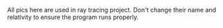 All pics here are used in ray tracing project.
Don't change their name and relativity to ensure the program runs properly.
